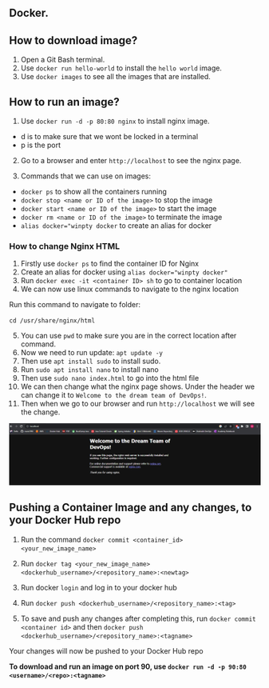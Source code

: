 Docker.
-

## How to download image?

1. Open a Git Bash terminal.
2. Use `docker run hello-world` to install the `hello world` image.
3. Use `docker images` to see all the images that are installed.

## How to run an image?

1. Use `docker run -d -p 80:80 nginx` to install nginx image.

- d is to make sure that we wont be locked in a terminal
- p is the port


2. Go to a browser and enter `http://localhost` to see the nginx page.

3. Commands that we can use on images:

- `docker ps` to show all the containers running
- `docker stop <name or ID of the image>` to stop the image
- `docker start <name or ID of the image>` to start the image
- `docker rm <name or ID of the image>` to terminate the image
- `alias docker="winpty docker` to create an alias for docker

### How to change Nginx HTML

1. Firstly use `docker ps` to find the container ID for Nginx
2. Create an alias for docker using `alias docker="winpty docker"`
3. Run `docker exec -it <container ID> sh` to go to container location
4. We can now use linux commands to navigate to the nginx location

Run this command to navigate to folder: 

`cd /usr/share/nginx/html`

5. You can use `pwd` to make sure you are in the correct location after command.
6. Now we need to run update: `apt update -y`
7. Then use `apt install sudo` to install sudo.
8. Run `sudo apt install nano` to install nano
9. Then use `sudo nano index.html` to go into the html file
10. We can then change what the nginx page shows. Under the header we can change it to `Welcome to the dream team of DevOps!`.
11. Then when we go to our browser and run `http://localhost` we will see the change.


![welcome.png](file%2Fwelcome.png)

## Pushing a Container Image and any changes, to your Docker Hub repo
1. Run the command `docker commit <container_id> <your_new_image_name>`

2. Run `docker tag <your_new_image_name> <dockerhub_username>/<repository_name>:<newtag>`

3. Run docker `login` and log in to your docker hub

4. Run `docker push <dockerhub_username>/<repository_name>:<tag>`
5. To save and push any changes after completing this, run `docker commit <container id>` and then `docker push <dockerhub_username>/<repository_name>:<tagname>`

Your changes will now be pushed to your Docker Hub repo

**To download and run an image on port 90, use `docker run -d -p 90:80 <username>/<repo>:<tagname>`**






